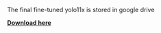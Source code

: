 The final fine-tuned yolo11x is stored in google drive

[**Download here**](https://drive.google.com/file/d/1vejrx1ADroPLlVBl9SI0dqbsv-2X4wCW/view?usp=sharing)